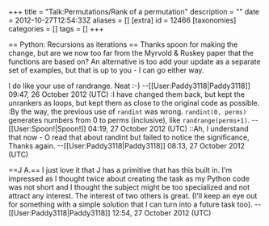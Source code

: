 +++
title = "Talk:Permutations/Rank of a permutation"
description = ""
date = 2012-10-27T12:54:33Z
aliases = []
[extra]
id = 12466
[taxonomies]
categories = []
tags = []
+++

==  Python: Recursions as iterations ==
Thanks spoon for making the change, but are we now too far from the Myrvold & Ruskey paper that the functions are based on? An alternative is too add your update as a separate set of examples, but that is up to you - I can go either way.

I do like your use of randrange. Neat :-)
--[[User:Paddy3118|Paddy3118]] 09:47, 26 October 2012 (UTC)
:I have changed them back, but kept the unrankers as loops, but kept them as close to the original code as possible.
:By the way, the previous use of <code>randint</code> was wrong. <code>randint(0, perms)</code> generates numbers from 0 to perms (inclusive), like <code>randrange(perms+1)</code>. --[[User:Spoon!|Spoon!]] 04:19, 27 October 2012 (UTC)
::Ah, I understand that now - O read that about randint but failed to notice the significance, Thanks again. --[[User:Paddy3118|Paddy3118]] 08:13, 27 October 2012 (UTC)

==J A.==
I just love it that J has a primitive that has this built in.  I'm impressed as I thought twice about creating the task as my Python code was not short and I thought the subject might be too specialized and not attract any interest. The interest of two others is great.  (I'll keep an eye out for something with a simple solution that I can turn into a future task too). --[[User:Paddy3118|Paddy3118]] 12:54, 27 October 2012 (UTC)
